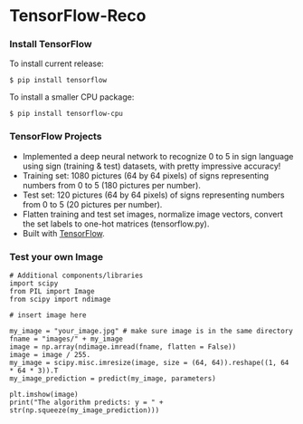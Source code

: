 # TensorFlow-Reco

### Install TensorFlow
To install current release:
```
$ pip install tensorflow
```
To install a smaller CPU package:
```
$ pip install tensorflow-cpu
```

### TensorFlow Projects
- Implemented a deep neural network to recognize 0 to 5 in sign language using sign (training & test) datasets, with pretty impressive accuracy!
- Training set: 1080 pictures (64 by 64 pixels) of signs representing numbers from 0 to 5 (180 pictures per number).
- Test set: 120 pictures (64 by 64 pixels) of signs representing numbers from 0 to 5 (20 pictures per number).
- Flatten training and test set images, normalize image vectors, convert the set labels to one-hot matrices (tensorflow.py).
- Built with [TensorFlow](https://github.com/tensorflow).

### Test your own Image
```
# Additional components/libraries
import scipy
from PIL import Image
from scipy import ndimage

# insert image here

my_image = "your_image.jpg" # make sure image is in the same directory
fname = "images/" + my_image
image = np.array(ndimage.imread(fname, flatten = False))
image = image / 255.
my_image = scipy.misc.imresize(image, size = (64, 64)).reshape((1, 64 * 64 * 3)).T
my_image_prediction = predict(my_image, parameters)

plt.imshow(image)
print("The algorithm predicts: y = " + str(np.squeeze(my_image_prediction)))
```
